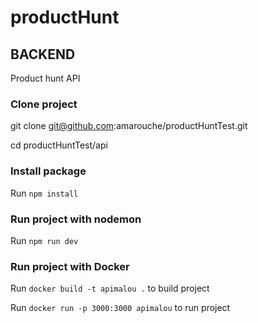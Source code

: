 # productHunt

## BACKEND
Product hunt API

### Clone project

git clone git@github.com:amarouche/productHuntTest.git

cd productHuntTest/api

### Install package

Run `npm install`

### Run project with nodemon

 Run `npm run dev` 

### Run project with Docker
Run `docker build -t apimalou .` to build project

Run `docker run -p 3000:3000 apimalou` to run project